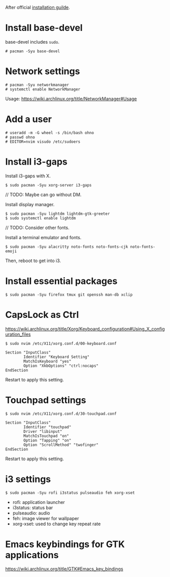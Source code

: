After official [installation guilde](https://wiki.archlinux.org/title/installation_guide).

# Install base-devel

base-devel includes `sudo`.

```
# pacman -Syu base-devel
```

# Network settings

```
# pacman -Syu networkmanager
# systemctl enable NetworkManager
```

Usage: https://wiki.archlinux.org/title/NetworkManager#Usage

# Add a user

```
# useradd -m -G wheel -s /bin/bash ohno
# passwd ohno
# EDITOR=nvim visudo /etc/sudoers
```

# Install i3-gaps

Install i3-gaps with X.

```
$ sudo pacman -Syu xorg-server i3-gaps
```

// TODO: Maybe can go without DM.

Install display manager.

```
$ sudo pacman -Syu lightdm lightdm-gtk-greeter
$ sudo systemctl enable lightdm
```

// TODO: Consider other fonts.

Install a terminal emulator and fonts.

```
$ sudo pacman -Syu alacritty noto-fonts noto-fonts-cjk noto-fonts-emoji
```

Then, reboot to get into i3.

# Install essential packages

```
$ sudo pacman -Syu firefox tmux git openssh man-db xclip
```

# CapsLock as Ctrl

https://wiki.archlinux.org/title/Xorg/Keyboard_configuration#Using_X_configuration_files

```
$ sudo nvim /etc/X11/xorg.conf.d/00-keyboard.conf
```

```
Section "InputClass"
        Identifier "Keyboard Setting"
        MatchIsKeyboard "yes"
        Option "XkbOptions" "ctrl:nocaps"
EndSection
```

Restart to apply this setting.

# Touchpad settings

```
$ sudo nvim /etc/X11/xorg.conf.d/30-touchpad.conf
```

```
Section "InputClass"
        Identifier "touchpad"
        Driver "libinput"
        MatchIsTouchpad "on"
        Option "Tapping" "on"
        Option "ScrollMethod" "twofinger"
EndSection
```

Restart to apply this setting.

# i3 settings

```
$ sudo pacman -Syu rofi i3status pulseaudio feh xorg-xset
```

- rofi: application launcher
- i3status: status bar
- pulseaudio: audio
- feh: image viewer for wallpaper
- xorg-xset: used to change key repeat rate

# Emacs keybindings for GTK applications

https://wiki.archlinux.org/title/GTK#Emacs_key_bindings
